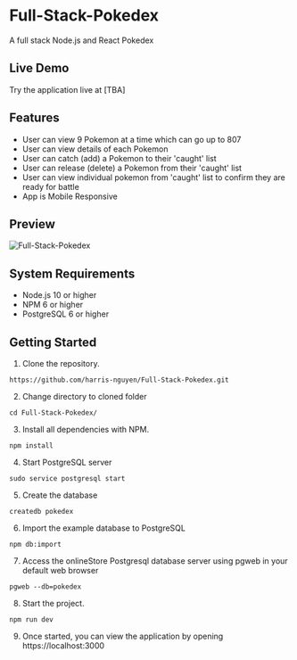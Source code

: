 # Full-Stack-Pokedex
A full stack Node.js and React Pokedex

## Live Demo
Try the application live at [TBA]

## Features
- User can view 9 Pokemon at a time which can go up to 807
- User can view details of each Pokemon
- User can catch (add) a Pokemon to their 'caught' list
- User can release (delete) a Pokemon from their 'caught' list
- User can view individual pokemon from 'caught' list to confirm they are ready for battle
- App is Mobile Responsive

## Preview
![Full-Stack-Pokedex](pokedex.gif)

## System Requirements
- Node.js 10 or higher
- NPM 6 or higher
- PostgreSQL 6 or higher

## Getting Started
1. Clone the repository.
```
https://github.com/harris-nguyen/Full-Stack-Pokedex.git
```
2. Change directory to cloned folder
```
cd Full-Stack-Pokedex/
```
3. Install all dependencies with NPM.
```
npm install
```
4. Start PostgreSQL server
```
sudo service postgresql start
```
5. Create the database
```
createdb pokedex
```
6. Import the example database to PostgreSQL
```
npm db:import
```
7. Access the onlineStore Postgresql database server using pgweb in your default web browser
```
pgweb --db=pokedex
```
8. Start the project.
```
npm run dev
```
9. Once started, you can view the application by opening https://localhost:3000
